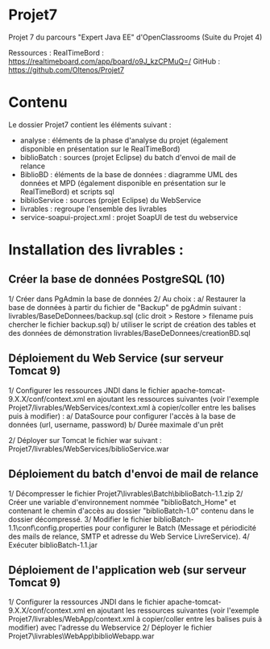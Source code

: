 # Projet7
Projet 7 du parcours "Expert Java EE" d'OpenClassrooms (Suite du Projet 4)

Ressources : 
RealTimeBord : https://realtimeboard.com/app/board/o9J_kzCPMuQ=/
GitHub : https://github.com/Oltenos/Projet7

# Contenu
Le dossier Projet7 contient les éléments suivant : 
 - analyse : éléments de la phase d'analyse du projet (également disponible en présentation sur le RealTimeBord)
 - biblioBatch : sources (projet Eclipse) du batch d'envoi de mail de relance
 - BiblioBD : éléments de la base de données : diagramme UML des données et MPD (également disponible en présentation sur le RealTimeBord) et scripts sql
 - biblioService : sources (projet Eclipse) du WebService
 - livrables : regroupe l'ensemble des livrables
 - service-soapui-project.xml : projet SoapUI de test du webservice

# Installation des livrables : 
## Créer la base de données PostgreSQL (10)

1/ Créer dans PgAdmin la base de données
2/ Au choix :
	a/ Restaurer la base de données à partir du fichier de "Backup" de pgAdmin suivant : livrables/BaseDeDonnees/backup.sql (clic droit > Restore > filename puis chercher le fichier backup.sql)
	b/ utiliser le script de création des tables et des données de démonstration livrables/BaseDeDonnees/creationBD.sql

## Déploiement du Web Service (sur serveur Tomcat 9)

1/ Configurer les ressources JNDI dans le fichier apache-tomcat-9.X.X/conf/context.xml en ajoutant les ressources suivantes (voir l'exemple Projet7/livrables/WebServices/context.xml à copier/coller entre les balises <Context> puis à modifier) :
	a/ DataSource pour configurer l'accès à la base de données (url, username, password)
	b/ Durée maximale d'un prêt

2/ Déployer sur Tomcat le fichier war suivant : Projet7/livrables/WebServices/biblioService.war

## Déploiement du batch d'envoi de mail de relance

1/ Décompresser le fichier Projet7\livrables\Batch\biblioBatch-1.1.zip
2/ Créer une variable d'environnement nommée "biblioBatch_Home" et contenant le chemin d'accès au dossier "biblioBatch-1.0" contenu dans le dossier décompressé.
3/ Modifier le fichier biblioBatch-1.1\conf\config.properties pour configurer le Batch (Message et périodicité des mails de relance, SMTP et adresse du Web Service LivreService).
4/ Exécuter biblioBatch-1.1.jar

## Déploiement de l'application  web (sur serveur Tomcat 9)

1/ Configurer la ressources JNDI dans le fichier apache-tomcat-9.X.X/conf/context.xml en ajoutant les ressources suivantes (voir l'exemple Projet7/livrables/WebApp/context.xml à copier/coller entre les balises <Context> puis à modifier) avec l'adresse du Webservice
2/ Déployer le fichier Projet7\livrables\WebApp\biblioWebapp.war
